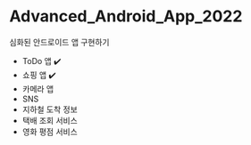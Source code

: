 # Advanced_Android_App_2022
심화된 안드로이드 앱 구현하기
- ToDo 앱 ✔️
- 쇼핑 앱 ✔️
- 카메라 앱
- SNS
- 지하철 도착 정보
- 택배 조회 서비스
- 영화 평점 서비스